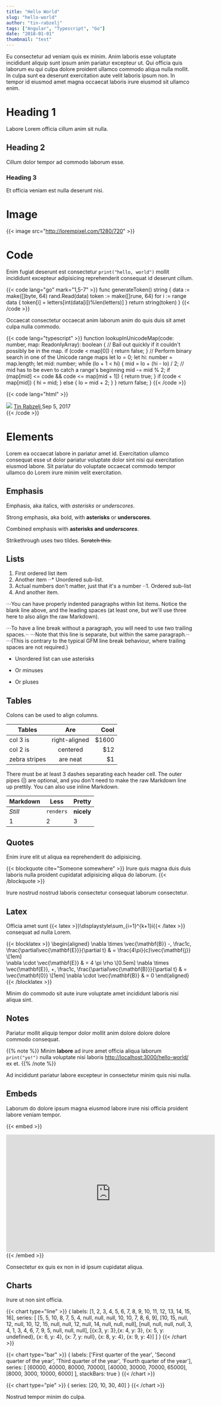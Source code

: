 ```yaml
---
title: "Hello World"
slug: "hello-world"
author: "tin-rabzelj"
tags: ["Angular", "Typescript", "Go"]
date: "2018-01-01"
thumbnail: "test"
---
```


Eu consectetur ad veniam quis ex minim. Anim laboris esse voluptate incididunt aliquip sunt ipsum anim pariatur excepteur ut. Qui officia quis laborum eu qui culpa dolore proident ullamco commodo aliqua nulla mollit. In culpa sunt ea deserunt exercitation aute velit laboris ipsum non. In tempor id eiusmod amet magna occaecat laboris irure eiusmod sit ullamco enim.

# Heading 1

Labore Lorem officia cillum anim sit nulla.

## Heading 2

Cillum dolor tempor ad commodo laborum esse.

### Heading 3

Et officia veniam est nulla deserunt nisi.

# Image

{{< image src="http://lorempixel.com/1280/720" >}}

# Code

Enim fugiat deserunt est consectetur `print("hello, world")` mollit incididunt excepteur adipisicing reprehenderit consequat id deserunt cillum.

{{< code lang="go" mark="1,5-7" >}}
func generateToken() string {
	data := make([]byte, 64)
	rand.Read(data)
	token := make([]rune, 64)
	for i := range data {
		token[i] = letters[int(data[i])%len(letters)]
	}
	return string(token)
}
{{< /code >}}

Occaecat consectetur occaecat anim laborum anim do quis duis sit amet culpa nulla commodo.

{{< code lang="typescript" >}}
function lookupInUnicodeMap(code: number, map: ReadonlyArray<number>): boolean {
  // Bail out quickly if it couldn't possibly be in the map.
  if (code < map[0]) {
    return false;
  }
  // Perform binary search in one of the Unicode range maps
  let lo = 0;
  let hi: number = map.length;
  let mid: number;
  while (lo + 1 < hi) {
    mid = lo + (hi - lo) / 2;
    // mid has to be even to catch a range's beginning
    mid -= mid % 2;
    if (map[mid] <= code && code <= map[mid + 1]) {
      return true;
    }
    if (code < map[mid]) {
      hi = mid;
    }
    else {
      lo = mid + 2;
    }
  }
  return false;
}
{{< /code >}}

{{< code lang="html" >}}
<div class="post__author">
  <img class="post__author-avatar" src="https://www.gravatar.com/avatar/cc6f46e1bb9eff9bc3d84337fd6b6507?s=120">
  <span class="post__author-info">
    <a class="post__author-name" href="http://localhost:3000/authors/tin-rabzelj" title="Tin Rabzelj">
      Tin Rabzelj
    </a>
    <span class="post__date">Sep 5, 2017</span>
  </span>
</div>
{{< /code >}}

# Elements

Lorem ea occaecat labore in pariatur amet id. Exercitation ullamco consequat esse ut dolor pariatur voluptate dolor sint nisi qui exercitation eiusmod labore. Sit pariatur do voluptate occaecat commodo tempor ullamco do Lorem irure minim velit exercitation.

## Emphasis

Emphasis, aka italics, with *asterisks* or _underscores_.

Strong emphasis, aka bold, with **asterisks** or __underscores__.

Combined emphasis with **asterisks and _underscores_**.

Strikethrough uses two tildes. ~~Scratch this.~~

## Lists

1. First ordered list item
2. Another item
⋅⋅* Unordered sub-list. 
1. Actual numbers don't matter, just that it's a number
⋅⋅1. Ordered sub-list
4. And another item.

⋅⋅⋅You can have properly indented paragraphs within list items. Notice the blank line above, and the leading spaces (at least one, but we'll use three here to also align the raw Markdown).

⋅⋅⋅To have a line break without a paragraph, you will need to use two trailing spaces.⋅⋅
⋅⋅⋅Note that this line is separate, but within the same paragraph.⋅⋅
⋅⋅⋅(This is contrary to the typical GFM line break behaviour, where trailing spaces are not required.)

* Unordered list can use asterisks
- Or minuses
+ Or pluses

## Tables

Colons can be used to align columns.

| Tables        | Are           | Cool  |
| ------------- |:-------------:| -----:|
| col 3 is      | right-aligned | $1600 |
| col 2 is      | centered      |   $12 |
| zebra stripes | are neat      |    $1 |

There must be at least 3 dashes separating each header cell.
The outer pipes (|) are optional, and you don't need to make the 
raw Markdown line up prettily. You can also use inline Markdown.

Markdown | Less | Pretty
--- | --- | ---
*Still* | `renders` | **nicely**
1 | 2 | 3

## Quotes

Enim irure elit ut aliqua ea reprehenderit do adipisicing.

{{< blockquote cite="Someone somewhere" >}}
Irure quis magna duis duis laboris nulla proident cupidatat adipisicing aliqua do laborum.
{{< /blockquote >}}

Irure nostrud nostrud laboris consectetur consequat laborum consectetur.

## Latex

Officia amet sunt {{< latex >}}\displaystyle\sum_{i=1}^{k+1}i{{< /latex >}} consequat ad nulla Lorem.

{{< blocklatex >}}
\begin{aligned}
\nabla \times \vec{\mathbf{B}} -\, \frac1c\, \frac{\partial\vec{\mathbf{E}}}{\partial t} & = \frac{4\pi}{c}\vec{\mathbf{j}} \\[1em]   
\nabla \cdot \vec{\mathbf{E}} & = 4 \pi \rho \\[0.5em]
\nabla \times \vec{\mathbf{E}}\, +\, \frac1c\, \frac{\partial\vec{\mathbf{B}}}{\partial t} & = \vec{\mathbf{0}} \\[1em]
\nabla \cdot \vec{\mathbf{B}} & = 0 \end{aligned}
{{< /blocklatex >}}

Minim do commodo sit aute irure voluptate amet incididunt laboris nisi aliqua sint.

## Notes

Pariatur mollit aliquip tempor dolor mollit anim dolore dolore dolore commodo consequat.

{{% note %}}
Minim **labore** ad irure amet officia aliqua laborum `print("yo!")` nulla voluptate nisi laboris <http://localhost:3000/hello-world/> ex et.
{{% /note %}}

Ad incididunt pariatur labore excepteur in consectetur minim quis nisi nulla.

## Embeds

Laborum do dolore ipsum magna eiusmod labore irure nisi officia proident labore veniam tempor.

{{< embed >}}
<iframe width="560" height="315" src="https://www.youtube.com/embed/wRWIsbSXoyQ?rel=0" frameborder="0" allowfullscreen></iframe>
{{< /embed >}}

Consectetur ex quis ex non in id ipsum cupidatat aliqua.

## Charts

Irure ut non sint officia.

{{< chart type="line" >}}
{
  labels: [1, 2, 3, 4, 5, 6, 7, 8, 9, 10, 11, 12, 13, 14, 15, 16],
  series: [
    [5, 5, 10, 8, 7, 5, 4, null, null, null, 10, 10, 7, 8, 6, 9],
    [10, 15, null, 12, null, 10, 12, 15, null, null, 12, null, 14, null, null, null],
    [null, null, null, null, 3, 4, 1, 3, 4,  6,  7,  9, 5, null, null, null],
    [{x:3, y: 3},{x: 4, y: 3}, {x: 5, y: undefined}, {x: 6, y: 4}, {x: 7, y: null}, {x: 8, y: 4}, {x: 9, y: 4}]
  ]
}
{{< /chart >}}

{{< chart type="bar" >}}
{
  labels: ['First quarter of the year', 'Second quarter of the year', 'Third quarter of the year', 'Fourth quarter of the year'],
  series: [
    [60000, 40000, 80000, 70000],
    [40000, 30000, 70000, 65000],
    [8000, 3000, 10000, 6000]
  ],
  stackBars: true
}
{{< /chart >}}

{{< chart type="pie" >}}
{
  series: [20, 10, 30, 40]
}
{{< /chart >}}

Nostrud tempor minim do culpa.
